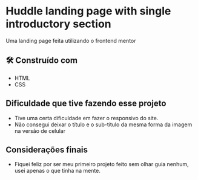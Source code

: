 # Huddle landing page with single introductory section

Uma landing page feita utilizando o frontend mentor

## 🛠️ Construído com

* HTML
* CSS

## Dificuldade que tive fazendo esse projeto
* Tive uma certa dificuldade em fazer o responsivo do site.
* Não consegui deixar o título e o sub-título da mesma forma da imagem na versão de celular

## Considerações finais
* Fiquei feliz por ser meu primeiro projeto feito sem olhar guia nenhum, usei apenas o que tinha na mente.

